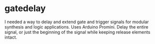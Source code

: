 # gatedelay
I needed a way to delay and extend gate and trigger signals for modular synthesis and logic applications.
Uses Arduino Promini. Delay the entire signal, or just the beginning of the signal while keeping release elements intact.

